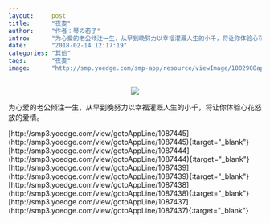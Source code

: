 ```yaml
---
layout:     post
title:      "夜妻"
author:     "作者：琴の若子"
intro:      "为心爱的老公倾注一生，从早到晚努力以幸福灌溉人生的小千，将让你体验心花怒放的爱情。"
date:       "2018-02-14 12:17:19"
categories: "其他"
tags:       "夜妻"
image:      "http://smp.yoedge.com/smp-app/resource/viewImage/1002908appline.png"
---
```

<div style="text-align: center">
<p><img src="http://smp.yoedge.com/smp-app/resource/viewImage/1002908appline.png"/></p>
</div>
<p class="post-meta">
<span>为心爱的老公倾注一生，从早到晚努力以幸福灌溉人生的小千，将让你体验心花怒放的爱情。</span>
</p>
[http://smp3.yoedge.com/view/gotoAppLine/1087445](http://smp3.yoedge.com/view/gotoAppLine/1087445){:target="_blank"}
[http://smp3.yoedge.com/view/gotoAppLine/1087444](http://smp3.yoedge.com/view/gotoAppLine/1087444){:target="_blank"}
[http://smp3.yoedge.com/view/gotoAppLine/1087439](http://smp3.yoedge.com/view/gotoAppLine/1087439){:target="_blank"}
[http://smp3.yoedge.com/view/gotoAppLine/1087438](http://smp3.yoedge.com/view/gotoAppLine/1087438){:target="_blank"}
[http://smp3.yoedge.com/view/gotoAppLine/1087437](http://smp3.yoedge.com/view/gotoAppLine/1087437){:target="_blank"}


